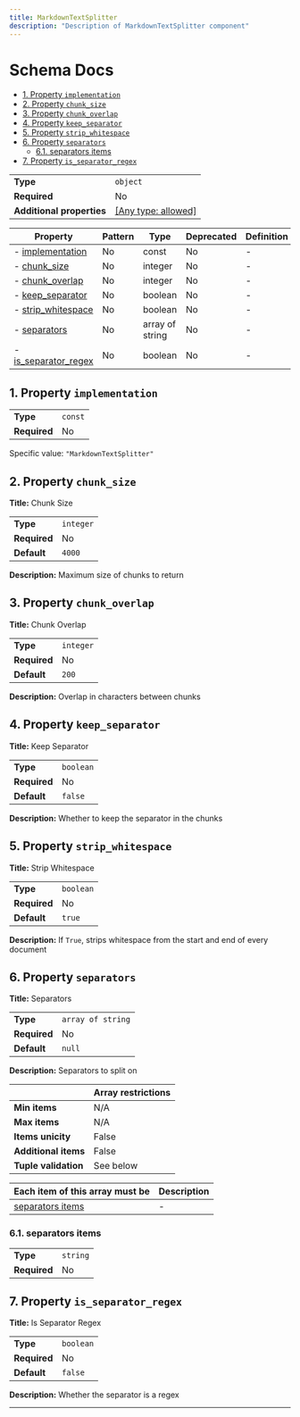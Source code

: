 ```yaml
---
title: MarkdownTextSplitter
description: "Description of MarkdownTextSplitter component"
---
```

# Schema Docs

- [1. Property `implementation`](#implementation)
- [2. Property `chunk_size`](#chunk_size)
- [3. Property `chunk_overlap`](#chunk_overlap)
- [4. Property `keep_separator`](#keep_separator)
- [5. Property `strip_whitespace`](#strip_whitespace)
- [6. Property `separators`](#separators)
  - [6.1. separators items](#autogenerated_heading_2)
- [7. Property `is_separator_regex`](#is_separator_regex)

|                           |                                                                           |
| ------------------------- | ------------------------------------------------------------------------- |
| **Type**                  | `object`                                                                  |
| **Required**              | No                                                                        |
| **Additional properties** | [[Any type: allowed]](# "Additional Properties of any type are allowed.") |

| Property                                     | Pattern | Type            | Deprecated | Definition | Title/Description  |
| -------------------------------------------- | ------- | --------------- | ---------- | ---------- | ------------------ |
| - [implementation](#implementation )         | No      | const           | No         | -          | -                  |
| - [chunk_size](#chunk_size )                 | No      | integer         | No         | -          | Chunk Size         |
| - [chunk_overlap](#chunk_overlap )           | No      | integer         | No         | -          | Chunk Overlap      |
| - [keep_separator](#keep_separator )         | No      | boolean         | No         | -          | Keep Separator     |
| - [strip_whitespace](#strip_whitespace )     | No      | boolean         | No         | -          | Strip Whitespace   |
| - [separators](#separators )                 | No      | array of string | No         | -          | Separators         |
| - [is_separator_regex](#is_separator_regex ) | No      | boolean         | No         | -          | Is Separator Regex |

## <a name="implementation"></a>1. Property `implementation`

|              |         |
| ------------ | ------- |
| **Type**     | `const` |
| **Required** | No      |

Specific value: `"MarkdownTextSplitter"`

## <a name="chunk_size"></a>2. Property `chunk_size`

**Title:** Chunk Size

|              |           |
| ------------ | --------- |
| **Type**     | `integer` |
| **Required** | No        |
| **Default**  | `4000`    |

**Description:** Maximum size of chunks to return

## <a name="chunk_overlap"></a>3. Property `chunk_overlap`

**Title:** Chunk Overlap

|              |           |
| ------------ | --------- |
| **Type**     | `integer` |
| **Required** | No        |
| **Default**  | `200`     |

**Description:** Overlap in characters between chunks

## <a name="keep_separator"></a>4. Property `keep_separator`

**Title:** Keep Separator

|              |           |
| ------------ | --------- |
| **Type**     | `boolean` |
| **Required** | No        |
| **Default**  | `false`   |

**Description:** Whether to keep the separator in the chunks

## <a name="strip_whitespace"></a>5. Property `strip_whitespace`

**Title:** Strip Whitespace

|              |           |
| ------------ | --------- |
| **Type**     | `boolean` |
| **Required** | No        |
| **Default**  | `true`    |

**Description:** If `True`, strips whitespace from the start and end of every document

## <a name="separators"></a>6. Property `separators`

**Title:** Separators

|              |                   |
| ------------ | ----------------- |
| **Type**     | `array of string` |
| **Required** | No                |
| **Default**  | `null`            |

**Description:** Separators to split on

|                      | Array restrictions |
| -------------------- | ------------------ |
| **Min items**        | N/A                |
| **Max items**        | N/A                |
| **Items unicity**    | False              |
| **Additional items** | False              |
| **Tuple validation** | See below          |

| Each item of this array must be       | Description |
| ------------------------------------- | ----------- |
| [separators items](#separators_items) | -           |

### <a name="autogenerated_heading_2"></a>6.1. separators items

|              |          |
| ------------ | -------- |
| **Type**     | `string` |
| **Required** | No       |

## <a name="is_separator_regex"></a>7. Property `is_separator_regex`

**Title:** Is Separator Regex

|              |           |
| ------------ | --------- |
| **Type**     | `boolean` |
| **Required** | No        |
| **Default**  | `false`   |

**Description:** Whether the separator is a regex

----------------------------------------------------------------------------------------------------------------------------
